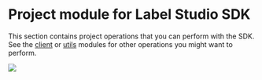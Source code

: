 # Project module for Label Studio SDK

This section contains project operations that you can perform with the SDK. See the [client](client.html) or [utils](utils.html) modules for other operations you might want to perform. 

<img src="https://assets.website-files.com/612013f17754cb859455543d/612767b9650003e2b806994b_opossum.svg">